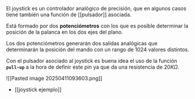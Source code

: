 El joystick es un controlador analógico de precisión, que en algunos casos tiene también una función de [[pulsador]] asociada.

Está formado por dos **potenciómetros** con los que es posible determinar la posición de la palanca en los dos ejes del plano.

Los dos potenciómetros generarán dos salidas analógicas que determinarán la posición del mando con un rango de 1024 valores distintos.

Con el pulsador asociado al joystick es buena idea el uso de la función **`pull-up`** a la hora de definir este pin ya que da una resistencia de $20K \Omega$.

![[Pasted image 20250411093603.png]]
- [[joystick ejemplo]]